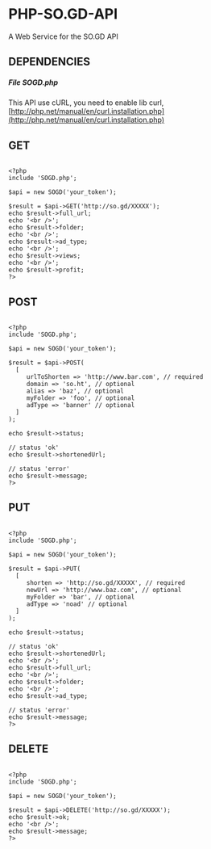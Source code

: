 # PHP-SO.GD-API
A Web Service for the SO.GD API

## DEPENDENCIES

##### File SOGD.php

This API use cURL, you need to enable lib curl, [http://php.net/manual/en/curl.installation.php](http://php.net/manual/en/curl.installation.php)

GET
------------

```

<?php
include 'SOGD.php';

$api = new SOGD('your_token');

$result = $api->GET('http://so.gd/XXXXX');
echo $result->full_url;
echo '<br />';
echo $result->folder;
echo '<br />';
echo $result->ad_type;
echo '<br />';
echo $result->views;
echo '<br />';
echo $result->profit;
?>

```


POST
------------

```

<?php
include 'SOGD.php';

$api = new SOGD('your_token');

$result = $api->POST(
  [
     urlToShorten => 'http://www.bar.com', // required
     domain => 'so.ht', // optional
     alias => 'baz', // optional
     myFolder => 'foo', // optional
     adType => 'banner' // optional   
  ]
);

echo $result->status;

// status 'ok'
echo $result->shortenedUrl;

// status 'error'
echo $result->message;
?>

```


PUT
------------

```

<?php
include 'SOGD.php';

$api = new SOGD('your_token');

$result = $api->PUT(
  [
     shorten => 'http://so.gd/XXXXX', // required
     newUrl => 'http://www.baz.com', // optional
     myFolder => 'bar', // optional
     adType => 'noad' // optional   
  ]
);

echo $result->status;

// status 'ok'
echo $result->shortenedUrl;
echo '<br />';
echo $result->full_url;
echo '<br />';
echo $result->folder;
echo '<br />';
echo $result->ad_type;

// status 'error'
echo $result->message;
?>

```


DELETE
------------

```

<?php
include 'SOGD.php';

$api = new SOGD('your_token');

$result = $api->DELETE('http://so.gd/XXXXX');
echo $result->ok;
echo '<br />';
echo $result->message;
?>

```
